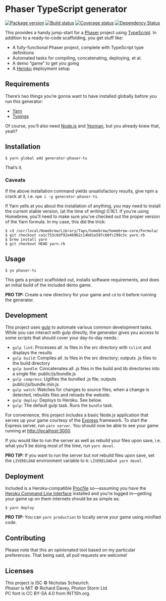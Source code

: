 # Phaser TypeScript generator

[![Package version][package-image]][package-url]
[![Build status][build-image]][build-url]
[![Coverage status][coverage-image]][coverage-url]
[![Dependency Status][deps-image]][deps-url]

This provides a handy jump-start for a [Phaser][phaser] project using
[TypeScript][typescript]. In addition to a ready-to-code scaffolding, you get
stuff like:

- A fully-functional Phaser project, complete with TypeScript type definitions
- Automated tasks for compiling, concatenating, deploying, et al.
- A demo “game” to get you going
- A [Heroku][heroku] deployment setup

## Requirements

There’s two things you’re gonna want to have installed globally before you run
this generator:

- [Yarn][yarn]
- [Typings][typings]

Of course, you’ll also need [Node.js][nodejs] and [Yeoman][yeoman], but you
already knew that, yeah?

## Installation

    $ yarn global add generator-phaser-ts

That’s it.

### Caveats

If the above installation command yields unsatisfactory results, give npm a crack
at it, i.e. `npm i -g generator-phaser-ts`.

If Yarn yells at you about the installation of anything, you may need to install
the current stable version, (at the time of writing) 0.16.1. If you’re using
Homebrew, you’ll need to make sure you’ve checked out the proper version of the
Yarn formula. In my case, this did the trick:

``` shell
$ cd /usr/local/Homebrew/Library/Taps/homebrew/homebrew-core/Formula/
$ git checkout ca1c753c6df92e46962c14b01e597c60fc299c5c yarn.rb
$ brew install yarn
$ git checkout HEAD yarn.rb
```

## Usage

    $ yo phaser-ts
    
This gets a project scaffolded out, installs software requirements, and does
an initial build of the included demo game.

**PRO TIP:** Create a new directory for your game and `cd` to it before running
the generator.

## Development

This project uses [gulp][gulp] to automate various common development tasks. While
you can interact with gulp directly, the generator gives you access to some scripts
that should cover your day-to-day needs.:

- `gulp lint`: Processes all .ts files in the src directory with `tslint` and
  displays the results
- `gulp build`: Compiles all .ts files in the src directory; outputs .js files
  to the build directory
- `gulp bundle`: Concatenates all .js files in the build and lib directories
  into a single file: public/js/bundle.js
- `gulp compress`: Uglifies the bundled .js file; outputs public/js/bundle.min.js
- `gulp watch`: Watches for changes to source files; when a change is detected,
  rebuilds files and reloads the website.
- `gulp deploy`: Deploys to Heroku. See below.
- `gulp`: The default gulp task. Runs the `bundle` task.

For convenience, this project includes a basic Node.js application that serves
up your game courtesy of the [Express][express] framework. To start the Express
server, run `yarn server`. You should now be able to see your game running at
[http://localhost:3000](http://localhost:3000).

If you would like to run the server as well as rebuild your files upon save, i.e.
what you’ll be doing most of the time, run `yarn devel`.

**PRO TIP:** If you want to run the server but *not* rebuild files upon save, set
the `LIVERELOAD` environment variable to `0`: `LIVERELOAD=0 yarn devel`.

## Deployment

Included is a Heroku-compatible [Procfile][heroku-procfile] so—assuming
you have the [Heroku Command Line Interface][heroku-cli] installed and you’re logged
in—getting your game up on them internets should be as simple as:

    $ yarn deploy

**PRO TIP:** You can `yarn production` to locally serve your game using minified code.

## Contributing

Please note that this an opinionated tool based on my particular preferences.
That being said, all pull requests are welcome!

## Licenses

This project is ISC © Nicholas Scheurich.<br>
*Phaser* is MIT © Richard Davey, Photon Storm Ltd.<br>
PC font is CC BY-SA 4.0 from INT10h.org.

[phaser]: http://phaser.io/
[typescript]: https://www.typescriptlang.org/
[nodejs]: https://nodejs.org/en/
[typings]: https://github.com/typings/typings
[gulp]: http://gulpjs.com/
[express]: https://expressjs.com/
[heroku]: https://www.heroku.com/
[heroku-procfile]: https://devcenter.heroku.com/articles/procfile
[heroku-cli]: https://devcenter.heroku.com/articles/heroku-command-line
[yeoman]: http://yeoman.io/
[yarn]: https://yarnpkg.com/
[package-image]: https://badge.fury.io/js/generator-phaser-ts.svg
[package-url]: https://npmjs.org/package/generator-phaser-ts
[build-image]: https://travis-ci.org/ngscheurich/generator-phaser-ts.svg?branch=master
[build-url]: https://travis-ci.org/ngscheurich/generator-phaser-ts
[coverage-image]: https://coveralls.io/repos/github/ngscheurich/generator-phaser-ts/badge.svg?branch=master
[coverage-url]: https://coveralls.io/github/ngscheurich/generator-phaser-ts?branch=master
[deps-image]: https://david-dm.org/ngscheurich/generator-phaser-ts.svg?theme=shields.io
[deps-url]: https://david-dm.org/ngscheurich/generator-phaser-ts
